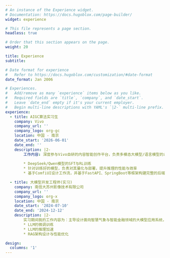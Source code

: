 ```yaml
---
# An instance of the Experience widget.
# Documentation: https://docs.hugoblox.com/page-builder/
widget: experience

# This file represents a page section.
headless: true

# Order that this section appears on the page.
weight: 20

title: Experience
subtitle:

# Date format for experience
#   Refer to https://docs.hugoblox.com/customization/#date-format
date_format: Jan 2006

# Experiences.
#   Add/remove as many `experience` items below as you like.
#   Required fields are `title`, `company`, and `date_start`.
#   Leave `date_end` empty if it's your current employer.
#   Begin multi-line descriptions with YAML's `|2-` multi-line prefix.
experience:
  - title: AIGC算法实习生
    company: Vivo
    company_url: ''
    company_logo: org-gc
    location: 中国 - 南京
    date_start: '2026-06-01'
    date_end: ''
    description: |2-
        工作内容: 深度参与Vivo自研的内容智能创作平台，负责多模态大模型/语言模型的业务化对齐微调训练、Agent工作流设计与搭建、项目工程落地开发(基于Python、Java实现完整的后端开发系统)
        
        * DeepSeek/Qwen模型的SFT与RL训练
        * 针对训练好的模型，负责对其量化与部署，提升推理的性能与效率
        * 基于ComfiUI设计工作流，并基于FastAPI、SpringBoot等框架构建完整的后端业务化系统

  - title: 大模型开发工程师(实习)
    company: 南信大苏州影像技术有限公司
    company_url: ''
    company_logo: org-x
    location: 中国 - 南京
    date_start: '2024-07-10'
    date_end: '2024-12-12'
    description: |2-
        实习期间我的工作内容为：主导设计面向智慧气象与智能金融领域的大模型应用系统，其中包括
        * LLM的微调训练
        * LLM的推理加速
        * RAG架构设计与性能优化

design:
  columns: '1'
---
```

